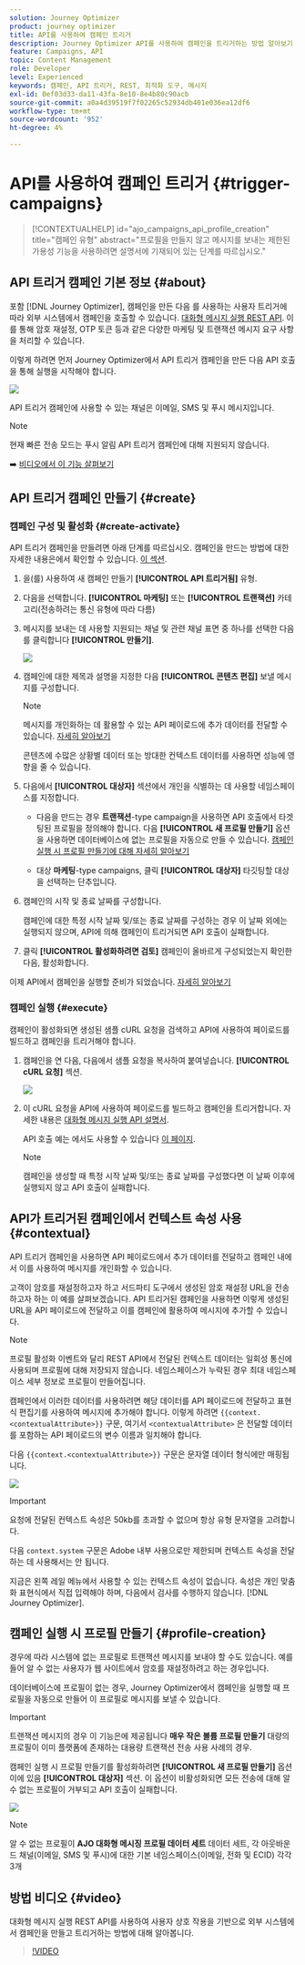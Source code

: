 ```yaml
---
solution: Journey Optimizer
product: journey optimizer
title: API를 사용하여 캠페인 트리거
description: Journey Optimizer API를 사용하여 캠페인을 트리거하는 방법 알아보기
feature: Campaigns, API
topic: Content Management
role: Developer
level: Experienced
keywords: 캠페인, API 트리거, REST, 최적화 도구, 메시지
exl-id: 0ef03d33-da11-43fa-8e10-8e4b80c90acb
source-git-commit: a0a4d39519f7f02265c52934db401e036ea12df6
workflow-type: tm+mt
source-wordcount: '952'
ht-degree: 4%

---
```


# API를 사용하여 캠페인 트리거 {#trigger-campaigns}

>[!CONTEXTUALHELP]
>id="ajo_campaigns_api_profile_creation"
>title="캠페인 유형"
>abstract="프로필을 만들지 않고 메시지를 보내는 제한된 가용성 기능을 사용하려면 설명서에 기재되어 있는 단계를 따르십시오."

## API 트리거 캠페인 기본 정보 {#about}

포함 [!DNL Journey Optimizer], 캠페인을 만든 다음 를 사용하는 사용자 트리거에 따라 외부 시스템에서 캠페인을 호출할 수 있습니다. [대화형 메시지 실행 REST API](https://developer.adobe.com/journey-optimizer-apis/references/messaging/#tag/execution). 이를 통해 암호 재설정, OTP 토큰 등과 같은 다양한 마케팅 및 트랜잭션 메시지 요구 사항을 처리할 수 있습니다.

이렇게 하려면 먼저 Journey Optimizer에서 API 트리거 캠페인을 만든 다음 API 호출을 통해 실행을 시작해야 합니다.

![](../rn/assets/do-not-localize/api-triggered.gif)

API 트리거 캠페인에 사용할 수 있는 채널은 이메일, SMS 및 푸시 메시지입니다.

>[!NOTE]
>
>현재 빠른 전송 모드는 푸시 알림 API 트리거 캠페인에 대해 지원되지 않습니다.

➡️ [비디오에서 이 기능 살펴보기](#video)

## API 트리거 캠페인 만들기 {#create}

### 캠페인 구성 및 활성화 {#create-activate}

API 트리거 캠페인을 만들려면 아래 단계를 따르십시오. 캠페인을 만드는 방법에 대한 자세한 내용은에서 확인할 수 있습니다. [이 섹션](create-campaign.md).

1. 을(를) 사용하여 새 캠페인 만들기 **[!UICONTROL API 트리거됨]** 유형.

1. 다음을 선택합니다. **[!UICONTROL 마케팅]** 또는 **[!UICONTROL 트랜잭션]** 카테고리(전송하려는 통신 유형에 따라 다름)

1. 메시지를 보내는 데 사용할 지원되는 채널 및 관련 채널 표면 중 하나를 선택한 다음 를 클릭합니다 **[!UICONTROL 만들기]**.

   ![](assets/api-triggered-type.png)

1. 캠페인에 대한 제목과 설명을 지정한 다음 **[!UICONTROL 콘텐츠 편집]** 보낼 메시지를 구성합니다.

   >[!NOTE]
   >
   >메시지를 개인화하는 데 활용할 수 있는 API 페이로드에 추가 데이터를 전달할 수 있습니다. [자세히 알아보기](#contextual)
   >
   >콘텐츠에 수많은 상황별 데이터 또는 방대한 컨텍스트 데이터를 사용하면 성능에 영향을 줄 수 있습니다.

1. 다음에서 **[!UICONTROL 대상자]** 섹션에서 개인을 식별하는 데 사용할 네임스페이스를 지정합니다.

   * 다음을 만드는 경우 **트랜잭션**-type campaign을 사용하면 API 호출에서 타겟팅된 프로필을 정의해야 합니다. 다음 **[!UICONTROL 새 프로필 만들기]** 옵션을 사용하면 데이터베이스에 없는 프로필을 자동으로 만들 수 있습니다. [캠페인 실행 시 프로필 만들기에 대해 자세히 알아보기](#profile-creation)

   * 대상 **마케팅**-type campaigns, 클릭 **[!UICONTROL 대상자]** 타깃팅할 대상을 선택하는 단추입니다.

1. 캠페인의 시작 및 종료 날짜를 구성합니다.

   캠페인에 대한 특정 시작 날짜 및/또는 종료 날짜를 구성하는 경우 이 날짜 외에는 실행되지 않으며, API에 의해 캠페인이 트리거되면 API 호출이 실패합니다.

1. 클릭 **[!UICONTROL 활성화하려면 검토]** 캠페인이 올바르게 구성되었는지 확인한 다음, 활성화합니다.

이제 API에서 캠페인을 실행할 준비가 되었습니다. [자세히 알아보기](#execute)

### 캠페인 실행 {#execute}

캠페인이 활성화되면 생성된 샘플 cURL 요청을 검색하고 API에 사용하여 페이로드를 빌드하고 캠페인을 트리거해야 합니다.

1. 캠페인을 연 다음, 다음에서 샘플 요청을 복사하여 붙여넣습니다. **[!UICONTROL cURL 요청]** 섹션.

   ![](assets/api-triggered-curl.png)

1. 이 cURL 요청을 API에 사용하여 페이로드를 빌드하고 캠페인을 트리거합니다. 자세한 내용은 [대화형 메시지 실행 API 설명서](https://developer.adobe.com/journey-optimizer-apis/references/messaging/#tag/execution).


   API 호출 예는 에서도 사용할 수 있습니다 [이 페이지](https://developer.adobe.com/journey-optimizer-apis/references/messaging-samples/).

   >[!NOTE]
   >
   >캠페인을 생성할 때 특정 시작 날짜 및/또는 종료 날짜를 구성했다면 이 날짜 이후에 실행되지 않고 API 호출이 실패합니다.

## API가 트리거된 캠페인에서 컨텍스트 속성 사용 {#contextual}

API 트리거 캠페인을 사용하면 API 페이로드에서 추가 데이터를 전달하고 캠페인 내에서 이를 사용하여 메시지를 개인화할 수 있습니다.

고객이 암호를 재설정하고자 하고 서드파티 도구에서 생성된 암호 재설정 URL을 전송하고자 하는 이 예를 살펴보겠습니다. API 트리거된 캠페인을 사용하면 이렇게 생성된 URL을 API 페이로드에 전달하고 이를 캠페인에 활용하여 메시지에 추가할 수 있습니다.

>[!NOTE]
>
>프로필 활성화 이벤트와 달리 REST API에서 전달된 컨텍스트 데이터는 일회성 통신에 사용되며 프로필에 대해 저장되지 않습니다. 네임스페이스가 누락된 경우 최대 네임스페이스 세부 정보로 프로필이 만들어집니다.

캠페인에서 이러한 데이터를 사용하려면 해당 데이터를 API 페이로드에 전달하고 표현식 편집기를 사용하여 메시지에 추가해야 합니다. 이렇게 하려면 `{{context.<contextualAttribute>}}` 구문, 여기서 `<contextualAttribute>` 은 전달할 데이터를 포함하는 API 페이로드의 변수 이름과 일치해야 합니다.

다음 `{{context.<contextualAttribute>}}` 구문은 문자열 데이터 형식에만 매핑됩니다.

![](assets/api-triggered-context.png)


>[!IMPORTANT]
>
>요청에 전달된 컨텍스트 속성은 50kb를 초과할 수 없으며 항상 유형 문자열을 고려합니다.
>
>다음 `context.system` 구문은 Adobe 내부 사용으로만 제한되며 컨텍스트 속성을 전달하는 데 사용해서는 안 됩니다.

지금은 왼쪽 레일 메뉴에서 사용할 수 있는 컨텍스트 속성이 없습니다. 속성은 개인 맞춤화 표현식에서 직접 입력해야 하며, 다음에서 검사를 수행하지 않습니다. [!DNL Journey Optimizer].

## 캠페인 실행 시 프로필 만들기 {#profile-creation}

경우에 따라 시스템에 없는 프로필로 트랜잭션 메시지를 보내야 할 수도 있습니다. 예를 들어 알 수 없는 사용자가 웹 사이트에서 암호를 재설정하려고 하는 경우입니다.

데이터베이스에 프로필이 없는 경우, Journey Optimizer에서 캠페인을 실행할 때 프로필을 자동으로 만들어 이 프로필로 메시지를 보낼 수 있습니다.

>[!IMPORTANT]
>
>트랜잭션 메시지의 경우 이 기능은에 제공됩니다 **매우 작은 볼륨 프로필 만들기** 대량의 프로필이 이미 플랫폼에 존재하는 대용량 트랜잭션 전송 사용 사례의 경우.

캠페인 실행 시 프로필 만들기를 활성화하려면 **[!UICONTROL 새 프로필 만들기]** 옵션이에 있음 **[!UICONTROL 대상자]** 섹션. 이 옵션이 비활성화되면 모든 전송에 대해 알 수 없는 프로필이 거부되고 API 호출이 실패합니다.

![](assets/api-triggered-create-profile.png)

>[!NOTE]
>
>알 수 없는 프로필이 **AJO 대화형 메시징 프로필 데이터 세트** 데이터 세트, 각 아웃바운드 채널(이메일, SMS 및 푸시)에 대한 기본 네임스페이스(이메일, 전화 및 ECID) 각각 3개

## 방법 비디오 {#video}

대화형 메시지 실행 REST API를 사용하여 사용자 상호 작용을 기반으로 외부 시스템에서 캠페인을 만들고 트리거하는 방법에 대해 알아봅니다.

>[!VIDEO](https://video.tv.adobe.com/v/3425358?quality=12)
